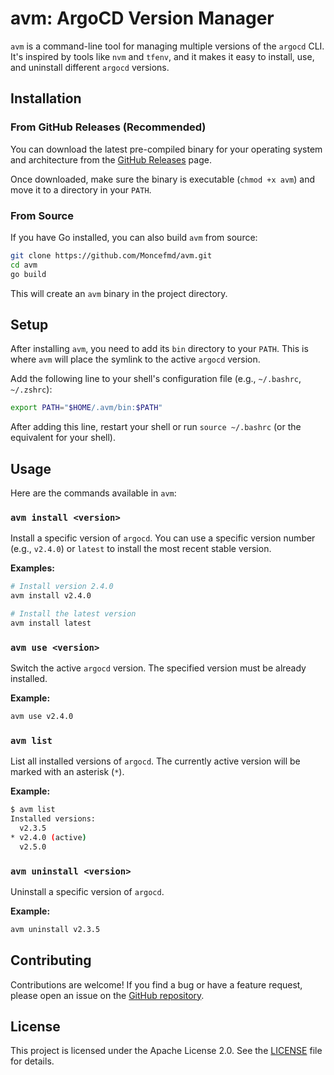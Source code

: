 # avm: ArgoCD Version Manager

`avm` is a command-line tool for managing multiple versions of the `argocd` CLI. It's inspired by tools like `nvm` and `tfenv`, and it makes it easy to install, use, and uninstall different `argocd` versions.

## Installation

### From GitHub Releases (Recommended)

You can download the latest pre-compiled binary for your operating system and architecture from the [GitHub Releases](https://github.com/Moncefmd/avm/releases) page.

Once downloaded, make sure the binary is executable (`chmod +x avm`) and move it to a directory in your `PATH`.

### From Source

If you have Go installed, you can also build `avm` from source:

```sh
git clone https://github.com/Moncefmd/avm.git
cd avm
go build
```

This will create an `avm` binary in the project directory.

## Setup

After installing `avm`, you need to add its `bin` directory to your `PATH`. This is where `avm` will place the symlink to the active `argocd` version.

Add the following line to your shell's configuration file (e.g., `~/.bashrc`, `~/.zshrc`):

```sh
export PATH="$HOME/.avm/bin:$PATH"
```

After adding this line, restart your shell or run `source ~/.bashrc` (or the equivalent for your shell).

## Usage

Here are the commands available in `avm`:

### `avm install <version>`

Install a specific version of `argocd`. You can use a specific version number (e.g., `v2.4.0`) or `latest` to install the most recent stable version.

**Examples:**

```sh
# Install version 2.4.0
avm install v2.4.0

# Install the latest version
avm install latest
```

### `avm use <version>`

Switch the active `argocd` version. The specified version must be already installed.

**Example:**

```sh
avm use v2.4.0
```

### `avm list`

List all installed versions of `argocd`. The currently active version will be marked with an asterisk (`*`).

**Example:**

```sh
$ avm list
Installed versions:
  v2.3.5
* v2.4.0 (active)
  v2.5.0
```

### `avm uninstall <version>`

Uninstall a specific version of `argocd`.

**Example:**

```sh
avm uninstall v2.3.5
```

## Contributing

Contributions are welcome! If you find a bug or have a feature request, please open an issue on the [GitHub repository](https://github.com/Moncefmd/avm/issues).

## License

This project is licensed under the Apache License 2.0. See the [LICENSE](LICENSE) file for details.
